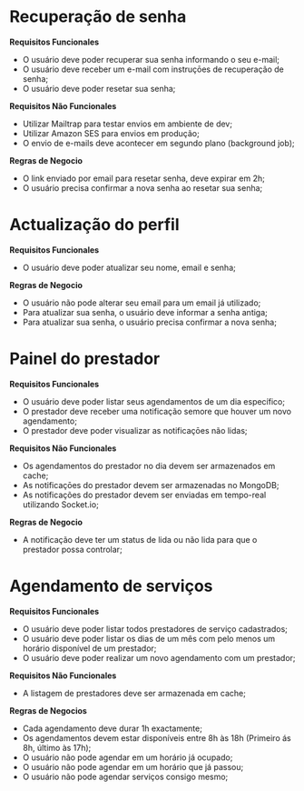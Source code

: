 # Recuperação de senha

**Requisitos Funcionales**

- O usuário deve poder recuperar sua senha informando o seu e-mail;
- O usuário deve receber um e-mail com instruçōes de recuperação de senha;
- O usuário deve poder resetar sua senha;

**Requisitos Não Funcionales**

- Utilizar Mailtrap para testar envios em ambiente de dev;
- Utilizar Amazon SES para envios em produção;
- O envio de e-mails deve acontecer em segundo plano (background job);

**Regras de Negocio**

- O link enviado por email para resetar senha, deve expirar em 2h;
- O usuário precisa confirmar a nova senha ao resetar sua senha;

# Actualização do perfil

**Requisitos Funcionales**

- O usuário deve poder atualizar seu nome, email e senha;

**Regras de Negocio**

- O usuário não pode alterar seu email para um email já utilizado;
- Para atualizar sua senha, o usuário deve informar a senha antiga;
- Para atualizar sua senha, o usuário precisa confirmar a nova senha;

# Painel do prestador

**Requisitos Funcionales**

- O usuário deve poder listar seus agendamentos de um dia específico;
- O prestador deve receber uma notificação semore que houver um novo agendamento;
- O prestador deve poder visualizar as notificaçōes não lidas;

**Requisitos Não Funcionales**

- Os agendamentos do prestador no dia devem ser armazenados em cache;
- As notificaçōes do prestador devem ser armazenadas no MongoDB;
- As notificações do prestador devem ser enviadas em tempo-real utilizando Socket.io;

**Regras de Negocio**

- A notificação deve ter um status de lida ou não lida para que o prestador possa controlar;

# Agendamento de serviços

**Requisitos Funcionales**

- O usuário deve poder listar todos prestadores de serviço cadastrados;
- O usuário deve poder listar os dias de um mês com pelo menos um horário disponível de um prestador;
- O usuário deve poder realizar um novo agendamento com um prestador;

**Requisitos Não Funcionales**

- A listagem de prestadores deve ser armazenada em cache;

**Regras de Negocios**

- Cada agendamento deve durar 1h exactamente;
- Os agendamentos devem estar disponíveis entre 8h às 18h (Primeiro ás 8h, último às 17h);
- O usuário não pode agendar em um horário já ocupado;
- O usuário não pode agendar em um horário que já passou;
- O usuário não pode agendar serviços consigo mesmo;

